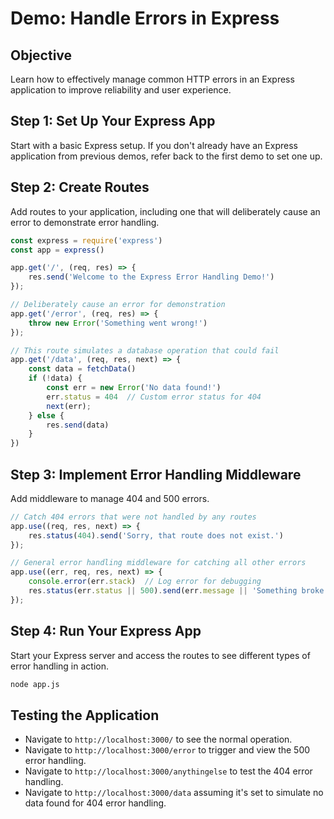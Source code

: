 # Demo: Handle Errors in Express

## Objective
Learn how to effectively manage common HTTP errors in an Express application to improve reliability and user experience.

## Step 1: Set Up Your Express App
Start with a basic Express setup. If you don't already have an Express application from previous demos, refer back to the first demo to set one up.

## Step 2: Create Routes
Add routes to your application, including one that will deliberately cause an error to demonstrate error handling.

```javascript
const express = require('express')
const app = express()

app.get('/', (req, res) => {
    res.send('Welcome to the Express Error Handling Demo!') 
});

// Deliberately cause an error for demonstration
app.get('/error', (req, res) => {
    throw new Error('Something went wrong!')
});

// This route simulates a database operation that could fail
app.get('/data', (req, res, next) => {
    const data = fetchData()
    if (!data) {
        const err = new Error('No data found!')
        err.status = 404  // Custom error status for 404
        next(err);
    } else {
        res.send(data)
    }
})
```

## Step 3: Implement Error Handling Middleware
Add middleware to manage 404 and 500 errors.

```javascript
// Catch 404 errors that were not handled by any routes
app.use((req, res, next) => {
    res.status(404).send('Sorry, that route does not exist.')
});

// General error handling middleware for catching all other errors
app.use((err, req, res, next) => {
    console.error(err.stack)  // Log error for debugging
    res.status(err.status || 500).send(err.message || 'Something broke!')
});
```

## Step 4: Run Your Express App
Start your Express server and access the routes to see different types of error handling in action.

```bash
node app.js
```

## Testing the Application
- Navigate to `http://localhost:3000/` to see the normal operation.
- Navigate to `http://localhost:3000/error` to trigger and view the 500 error handling.
- Navigate to `http://localhost:3000/anythingelse` to test the 404 error handling.
- Navigate to `http://localhost:3000/data` assuming it's set to simulate no data found for 404 error handling.

